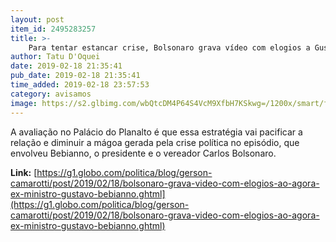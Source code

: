 ```yaml
---
layout: post
item_id: 2495283257
title: >-
    Para tentar estancar crise, Bolsonaro grava vídeo com elogios a Gustavo Bebianno
author: Tatu D'Oquei
date: 2019-02-18 21:35:41
pub_date: 2019-02-18 21:35:41
time_added: 2019-02-18 23:57:53
category: avisamos
image: https://s2.glbimg.com/wbQtcDM4P64S4VcM9XfbH7KSkwg=/1200x/smart/filters:cover():strip_icc()/s.glbimg.com/jo/g1/f/original/2019/02/15/bebianno.jpg
---
```


A avaliação no Palácio do Planalto é que essa estratégia vai pacificar a relação e diminuir a mágoa gerada pela crise política no episódio, que envolveu Bebianno, o presidente e o vereador Carlos Bolsonaro.

**Link:** [https://g1.globo.com/politica/blog/gerson-camarotti/post/2019/02/18/bolsonaro-grava-video-com-elogios-ao-agora-ex-ministro-gustavo-bebianno.ghtml](https://g1.globo.com/politica/blog/gerson-camarotti/post/2019/02/18/bolsonaro-grava-video-com-elogios-ao-agora-ex-ministro-gustavo-bebianno.ghtml)

